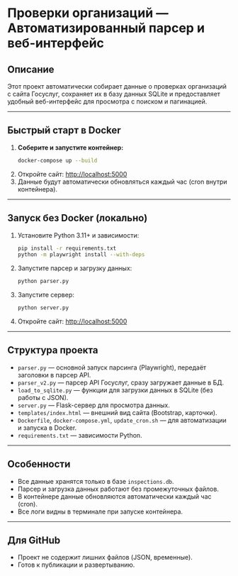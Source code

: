 # Проверки организаций — Автоматизированный парсер и веб-интерфейс

## Описание

Этот проект автоматически собирает данные о проверках организаций с сайта Госуслуг, сохраняет их в базу данных SQLite и предоставляет удобный веб-интерфейс для просмотра с поиском и пагинацией.

---

## Быстрый старт в Docker

1. **Соберите и запустите контейнер:**
   ```sh
   docker-compose up --build
   ```
2. Откройте сайт: [http://localhost:5000](http://localhost:5000)
3. Данные будут автоматически обновляться каждый час (cron внутри контейнера).

---

## Запуск без Docker (локально)

1. Установите Python 3.11+ и зависимости:
   ```sh
   pip install -r requirements.txt
   python -m playwright install --with-deps
   ```
2. Запустите парсер и загрузку данных:
   ```sh
   python parser.py
   ```
3. Запустите сервер:
   ```sh
   python server.py
   ```
4. Откройте сайт: [http://localhost:5000](http://localhost:5000)

---

## Структура проекта
- `parser.py` — основной запуск парсинга (Playwright), передаёт заголовки в парсер API.
- `parser_v2.py` — парсер API Госуслуг, сразу загружает данные в БД.
- `load_to_sqlite.py` — функции для загрузки данных в SQLite (без работы с JSON).
- `server.py` — Flask-сервер для просмотра данных.
- `templates/index.html` — внешний вид сайта (Bootstrap, карточки).
- `Dockerfile`, `docker-compose.yml`, `update_cron.sh` — для автоматизации и запуска в Docker.
- `requirements.txt` — зависимости Python.

---

## Особенности
- Все данные хранятся только в базе `inspections.db`.
- Парсер и загрузка данных работают без промежуточных файлов.
- В контейнере данные обновляются автоматически каждый час (cron).
- Все логи видны в терминале при запуске контейнера.

---

## Для GitHub
- Проект не содержит лишних файлов (JSON, временные).
- Готов к публикации и развертыванию. 